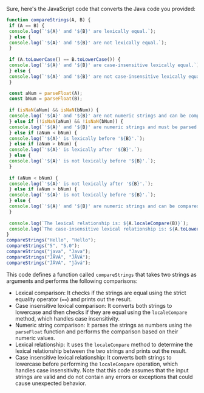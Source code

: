 Sure, here's the JavaScript code that converts the Java code you provided:
```javascript
function compareStrings(A, B) {
 if (A == B) {
 console.log(`'${A}' and '${B}' are lexically equal.`);
 } else {
 console.log(`'${A}' and '${B}' are not lexically equal.`);
 }
 
 if (A.toLowerCase() == B.toLowerCase()) {
 console.log(`'${A}' and '${B}' are case-insensitive lexically equal.`);
 } else {
 console.log(`'${A}' and '${B}' are not case-insensitive lexically equal.`);
 }

 const aNum = parseFloat(A);
 const bNum = parseFloat(B);
 
 if (isNaN(aNum) && isNaN(bNum)) {
 console.log(`'${A}' and '${B}' are not numeric strings and can be compared as usual.`);
 } else if (!isNaN(aNum) && !isNaN(bNum)) {
 console.log(`'${A}' and '${B}' are numeric strings and must be parsed as numbers.`);
 } else if (aNum < bNum) {
 console.log(`'${A}' is lexically before '${B}'.`);
 } else if (aNum > bNum) {
 console.log(`'${A}' is lexically after '${B}'.`);
 } else {
 console.log(`'${A}' is not lexically before '${B}'.`);
 }
 
 if (aNum < bNum) {
 console.log(`'${A}' is not lexically after '${B}'.`);
 } else if (aNum > bNum) {
 console.log(`'${A}' is not lexically before '${B}'.`);
 } else {
 console.log(`'${A}' and '${B}' are numeric strings and can be compared normally.`);
 }
 
 console.log(`The lexical relationship is: ${A.localeCompare(B)}`);
 console.log(`The case-insensitive lexical relationship is: ${A.toLowerCase().localeCompare(B.toLowerCase())}`);
}
compareStrings("Hello", "Hello");
compareStrings("5", "5.0");
compareStrings("java", "Java");
compareStrings("ĴÃVÁ", "ĴÃVÁ");
compareStrings("ĴÃVÁ", "ĵãvá");
```
This code defines a function called `compareStrings` that takes two strings as arguments and performs the following comparisons:
- Lexical comparison: It checks if the strings are equal using the strict equality operator (`==`) and prints out the result.
- Case insensitive lexical comparison: It converts both strings to lowercase and then checks if they are equal using the `localeCompare` method, which handles case insensitivity.
- Numeric string comparison: It parses the strings as numbers using the `parseFloat` function and performs the comparison based on their numeric values.
- Lexical relationship: It uses the `localeCompare` method to determine the lexical relationship between the two strings and prints out the result.
- Case insensitive lexical relationship: It converts both strings to lowercase before performing the `localeCompare` operation, which handles case insensitivity.
Note that this code assumes that the input strings are valid and do not contain any errors or exceptions that could cause unexpected behavior.

